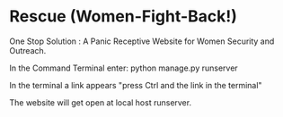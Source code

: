 # Rescue (Women-Fight-Back!)
One Stop Solution : A Panic Receptive Website for Women Security and Outreach.


In the Command Terminal enter:  python manage.py runserver

In the terminal a link appears "press Ctrl and the link in the terminal"

The website will get open at local host runserver.
 
